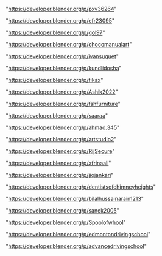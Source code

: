 "https://developer.blender.org/p/pxv36264"

"https://developer.blender.org/p/efr23095"

"https://developer.blender.org/p/gol97"

"https://developer.blender.org/p/chocomanualart"

"https://developer.blender.org/p/ivansuquet"

"https://developer.blender.org/p/kundlidosha"

"https://developer.blender.org/p/fikax"

"https://developer.blender.org/p/Ashik2022"

"https://developer.blender.org/p/fshfurniture"

"https://developer.blender.org/p/saaraa"

"https://developer.blender.org/p/ahmad.345"

"https://developer.blender.org/p/artstudio2"

"https://developer.blender.org/p/RijSecure"

"https://developer.blender.org/p/afrinaali"

"https://developer.blender.org/p/jiojankari"

"https://developer.blender.org/p/dentistsofchimneyheights"

"https://developer.blender.org/p/bilalhussainarain1213"

"https://developer.blender.org/p/sanek2005"

"https://developer.blender.org/p/Spoolofwhool"

"https://developer.blender.org/p/edmontondrivingschool"

"https://developer.blender.org/p/advancedrivingschool"

 
